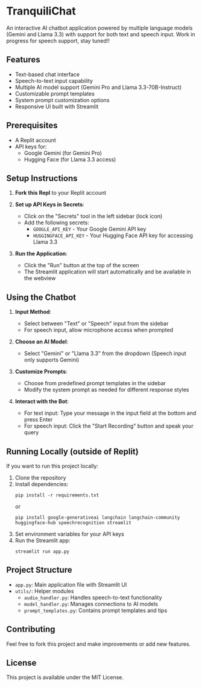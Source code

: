 
# TranquiliChat

An interactive AI chatbot application powered by multiple language models (Gemini and Llama 3.3) with support for both text and speech input. Work in progress for speech support, stay tuned!!

## Features

- Text-based chat interface
- Speech-to-text input capability
- Multiple AI model support (Gemini Pro and Llama 3.3-70B-Instruct)
- Customizable prompt templates
- System prompt customization options
- Responsive UI built with Streamlit

## Prerequisites

- A Replit account
- API keys for:
  - Google Gemini (for Gemini Pro)
  - Hugging Face (for Llama 3.3 access)

## Setup Instructions

1. **Fork this Repl** to your Replit account

2. **Set up API Keys in Secrets**:
   - Click on the "Secrets" tool in the left sidebar (lock icon)
   - Add the following secrets:
     - `GOOGLE_API_KEY` - Your Google Gemini API key
     - `HUGGINGFACE_API_KEY` - Your Hugging Face API key for accessing Llama 3.3

3. **Run the Application**:
   - Click the "Run" button at the top of the screen
   - The Streamlit application will start automatically and be available in the webview

## Using the Chatbot

1. **Input Method**:
   - Select between "Text" or "Speech" input from the sidebar
   - For speech input, allow microphone access when prompted

2. **Choose an AI Model**:
   - Select "Gemini" or "Llama 3.3" from the dropdown (Speech input only supports Gemini)

3. **Customize Prompts**:
   - Choose from predefined prompt templates in the sidebar
   - Modify the system prompt as needed for different response styles

4. **Interact with the Bot**:
   - For text input: Type your message in the input field at the bottom and press Enter
   - For speech input: Click the "Start Recording" button and speak your query

## Running Locally (outside of Replit)

If you want to run this project locally:

1. Clone the repository
2. Install dependencies:
   ```
   pip install -r requirements.txt
   ```
   or
   ```
   pip install google-generativeai langchain langchain-community huggingface-hub speechrecognition streamlit
   ```
3. Set environment variables for your API keys
4. Run the Streamlit app:
   ```
   streamlit run app.py
   ```

## Project Structure

- `app.py`: Main application file with Streamlit UI
- `utils/`: Helper modules
  - `audio_handler.py`: Handles speech-to-text functionality
  - `model_handler.py`: Manages connections to AI models
  - `prompt_templates.py`: Contains prompt templates and tips

## Contributing

Feel free to fork this project and make improvements or add new features.

## License

This project is available under the MIT License.

